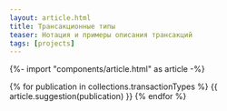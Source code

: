 ```yaml
---
layout: article.html
title: Трансакционные типы
teaser: Нотация и примеры описания трансакций
tags: [projects]
---
```

{%- import "components/article.html" as article -%}

{% for publication in collections.transactionTypes %}
{{ article.suggestion(publication) }}
{% endfor %}
